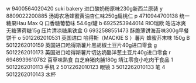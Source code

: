 w 9400564020420 suki bakery 进口酸奶粉原味230g新西兰原装
y 8809022200885 汤姆农场蜂蜜黄油杏仁味250g扁桃仁
p 4710944700138 统一糖果Hau Max Q 口香糖葡萄味 54.6g/罐
b 6925253944014 RIO瑞欧 皓洁冰爽无糖薄荷糖15g 压片清凉糖果铁盒
G 6932588551473 酥脆薄饼海苔味300g早餐饼干
o 5012262010531 英国进口 哈得斯（MACKIE S ）薯片 蜂蜜芥末味 150g
B 5012262010159 英国进口哈得斯薯片黑胡椒土豆片40g进口零食
g 5012262010173 英国进口哈得斯薯片切达奶酪洋葱土豆片40g进口零食
r 6948939610782 百草味熟食 白芝麻猪肉脯180g 靖江零食小吃肉干食品
1 5012262010113 手机
2 5012262010123 眼镜
3 5012262010133 笔
4 5012262010143 水杯
